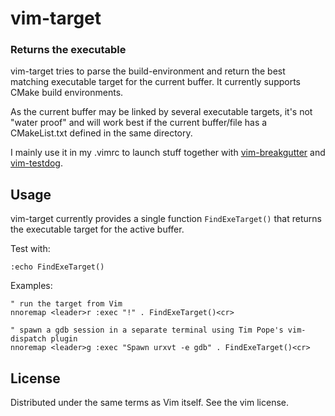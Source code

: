 vim-target
=============
### Returns the executable ###

vim-target tries to parse the build-environment and return the best matching
executable target for the current buffer. It currently supports CMake build
environments.

As the current buffer may be linked by several executable targets, it's not
"water proof" and will work best if the current buffer/file has
a CMakeList.txt defined in the same directory.

I mainly use it in my .vimrc to launch stuff together with [vim-breakgutter](http://github.com/raspine/vim-breakgutter) and
[vim-testdog](http://github.com/raspine/vim-testdog).

## Usage
vim-target currently provides a single function `FindExeTarget()` that
returns the executable target for the active buffer.

Test with:
```
:echo FindExeTarget()
```


Examples:
```
" run the target from Vim
nnoremap <leader>r :exec "!" . FindExeTarget()<cr>

" spawn a gdb session in a separate terminal using Tim Pope's vim-dispatch plugin
nnoremap <leader>g :exec "Spawn urxvt -e gdb" . FindExeTarget()<cr>

```

## License

Distributed under the same terms as Vim itself.  See the vim license.
